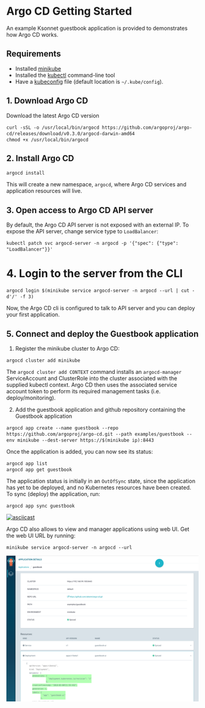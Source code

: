 # Argo CD Getting Started

An example Ksonnet guestbook application is provided to demonstrates how Argo CD works.

## Requirements
* Installed [minikube](https://github.com/kubernetes/minikube#installation)
* Installed the [kubectl](https://kubernetes.io/docs/tasks/tools/install-kubectl/) command-line tool
* Have a [kubeconfig](https://kubernetes.io/docs/tasks/access-application-cluster/configure-access-multiple-clusters/) file (default location is `~/.kube/config`).

## 1. Download Argo CD

Download the latest Argo CD version
```
curl -sSL -o /usr/local/bin/argocd https://github.com/argoproj/argo-cd/releases/download/v0.3.0/argocd-darwin-amd64
chmod +x /usr/local/bin/argocd
```


## 2. Install Argo CD
```
argocd install
```
This will create a new namespace, `argocd`, where Argo CD services and application resources will live.

## 3. Open access to Argo CD API server

By default, the Argo CD API server is not exposed with an external IP. To expose the API server,
change service type to `LoadBalancer`:

```
kubectl patch svc argocd-server -n argocd -p '{"spec": {"type": "LoadBalancer"}}'
```

# 4. Login to the server from the CLI

```
argocd login $(minikube service argocd-server -n argocd --url | cut -d'/' -f 3)
```

Now, the Argo CD cli is configured to talk to API server and you can deploy your first application.

## 5. Connect and deploy the Guestbook application

1. Register the minikube cluster to Argo CD:

```
argocd cluster add minikube
```
The `argocd cluster add CONTEXT` command installs an `argocd-manager` ServiceAccount and ClusterRole into
the cluster associated with the supplied kubectl context. Argo CD then uses the associated service account
token to perform its required management tasks (i.e. deploy/monitoring).

2. Add the guestbook application and github repository containing the Guestbook application

```
argocd app create --name guestbook --repo https://github.com/argoproj/argo-cd.git --path examples/guestbook --env minikube --dest-server https://$(minikube ip):8443
```

Once the application is added, you can now see its status:

```
argocd app list
argocd app get guestbook
```

The application status is initially in an `OutOfSync` state, since the application has yet to be
deployed, and no Kubernetes resources have been created. To sync (deploy) the application, run:

```
argocd app sync guestbook
```

[![asciicast](https://asciinema.org/a/uYnbFMy5WI2rc9S49oEAyGLb0.png)](https://asciinema.org/a/uYnbFMy5WI2rc9S49oEAyGLb0)

Argo CD also allows to view and manager applications using web UI. Get the web UI URL by running:

```
minikube service argocd-server -n argocd --url
```

![argo cd ui](argocd-ui.png)
